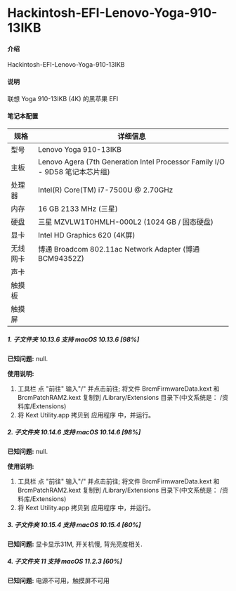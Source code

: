 # Hackintosh-EFI-Lenovo-Yoga-910-13IKB

#### 介绍
Hackintosh-EFI-Lenovo-Yoga-910-13IKB

#### 说明
联想 Yoga 910-13IKB (4K) 的黑苹果 EFI

 
#### 笔记本配置
| 规格     | 详细信息                                                                       |
| -------- | ------------------------------------------------------------------------------ |
| 型号     | Lenovo Yoga 910-13IKB                                                          |
| 主板     | Lenovo Agera (7th Generation Intel Processor Family I/O - 9D58 笔记本芯片组)   |
| 处理器   | Intel(R) Core(TM) i7-7500U @ 2.70GHz                                           |
| 内存     | 16 GB 2133 MHz (三星)                                                          |
| 硬盘     | 三星 MZVLW1T0HMLH-000L2 (1024 GB / 固态硬盘)                                   |
| 显卡     | Intel HD Graphics 620  (4K屏)                                                  |
| 无线网卡 | 博通 Broadcom 802.11ac Network Adapter (博通 BCM94352Z)                        |
| 声卡     |                                                                                |
| 触摸板   |                                                                                |
| 触摸屏   |                                                                                |


##### 1.  子文件夹 10.13.6 支持 macOS 10.13.6 [98%]
 **已知问题:** 
 null.

 **使用说明:** 
 1. 工具栏 点 "前往" 输入"/" 并点击前往;
   将文件 BrcmFirmwareData.kext 和 BrcmPatchRAM2.kext 复制到 /Library/Extensions 目录下(中文系统是： /资料库/Extensions)
 2. 将 Kext Utility.app 拷贝到 应用程序 中，并运行。

##### 2.  子文件夹 10.14.6 支持 macOS 10.14.6 [98%]
 **已知问题:** 
 null.

 **使用说明:** 
 1. 工具栏 点 "前往" 输入"/" 并点击前往;
   将文件 BrcmFirmwareData.kext 和 BrcmPatchRAM2.kext 复制到 /Library/Extensions 目录下(中文系统是： /资料库/Extensions)
 2. 将 Kext Utility.app 拷贝到 应用程序 中，并运行。

##### 3.  子文件夹 10.15.4 支持 macOS 10.15.4 [60%]
 **已知问题:** 
 显卡显示31M, 开关机慢, 背光亮度相关.

##### 4.  子文件夹 11 支持 macOS 11.2.3 [60%]
 **已知问题:** 
 电源不可用，触摸屏不可用